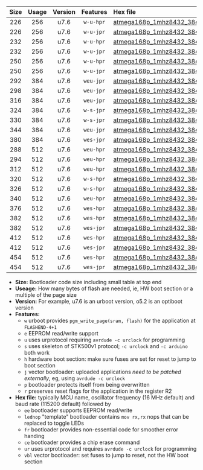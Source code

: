 |Size|Usage|Version|Features|Hex file|
|:-:|:-:|:-:|:-:|:--|
|226|256|u7.6|`w-u-hpr`|[atmega168p_1mhz8432_38400bps_ur.hex](https://raw.githubusercontent.com/stefanrueger/urboot/main/atmega168p_1mhz8432_38400bps_ur.hex)|
|226|256|u7.6|`w-u-jpr`|[atmega168p_1mhz8432_38400bps_ur_vbl.hex](https://raw.githubusercontent.com/stefanrueger/urboot/main/atmega168p_1mhz8432_38400bps_ur_vbl.hex)|
|232|256|u7.6|`w-u-hpr`|[atmega168p_1mhz8432_38400bps_lednop_ur.hex](https://raw.githubusercontent.com/stefanrueger/urboot/main/atmega168p_1mhz8432_38400bps_lednop_ur.hex)|
|232|256|u7.6|`w-u-jpr`|[atmega168p_1mhz8432_38400bps_lednop_ur_vbl.hex](https://raw.githubusercontent.com/stefanrueger/urboot/main/atmega168p_1mhz8432_38400bps_lednop_ur_vbl.hex)|
|250|256|u7.6|`w-u-hpr`|[atmega168p_1mhz8432_38400bps_lednop_fr_ur.hex](https://raw.githubusercontent.com/stefanrueger/urboot/main/atmega168p_1mhz8432_38400bps_lednop_fr_ur.hex)|
|250|256|u7.6|`w-u-jpr`|[atmega168p_1mhz8432_38400bps_lednop_fr_ur_vbl.hex](https://raw.githubusercontent.com/stefanrueger/urboot/main/atmega168p_1mhz8432_38400bps_lednop_fr_ur_vbl.hex)|
|292|384|u7.6|`weu-jpr`|[atmega168p_1mhz8432_38400bps_ee_ur_vbl.hex](https://raw.githubusercontent.com/stefanrueger/urboot/main/atmega168p_1mhz8432_38400bps_ee_ur_vbl.hex)|
|298|384|u7.6|`weu-jpr`|[atmega168p_1mhz8432_38400bps_ee_lednop_ur_vbl.hex](https://raw.githubusercontent.com/stefanrueger/urboot/main/atmega168p_1mhz8432_38400bps_ee_lednop_ur_vbl.hex)|
|316|384|u7.6|`weu-jpr`|[atmega168p_1mhz8432_38400bps_ee_lednop_fr_ur_vbl.hex](https://raw.githubusercontent.com/stefanrueger/urboot/main/atmega168p_1mhz8432_38400bps_ee_lednop_fr_ur_vbl.hex)|
|324|384|u7.6|`w-s-jpr`|[atmega168p_1mhz8432_38400bps_vbl.hex](https://raw.githubusercontent.com/stefanrueger/urboot/main/atmega168p_1mhz8432_38400bps_vbl.hex)|
|330|384|u7.6|`w-s-jpr`|[atmega168p_1mhz8432_38400bps_lednop_vbl.hex](https://raw.githubusercontent.com/stefanrueger/urboot/main/atmega168p_1mhz8432_38400bps_lednop_vbl.hex)|
|344|384|u7.6|`weu-jpr`|[atmega168p_1mhz8432_38400bps_ee_lednop_fr_ce_ur_vbl.hex](https://raw.githubusercontent.com/stefanrueger/urboot/main/atmega168p_1mhz8432_38400bps_ee_lednop_fr_ce_ur_vbl.hex)|
|380|384|u7.6|`wes-jpr`|[atmega168p_1mhz8432_38400bps_ee_vbl.hex](https://raw.githubusercontent.com/stefanrueger/urboot/main/atmega168p_1mhz8432_38400bps_ee_vbl.hex)|
|288|512|u7.6|`weu-hpr`|[atmega168p_1mhz8432_38400bps_ee_ur.hex](https://raw.githubusercontent.com/stefanrueger/urboot/main/atmega168p_1mhz8432_38400bps_ee_ur.hex)|
|294|512|u7.6|`weu-hpr`|[atmega168p_1mhz8432_38400bps_ee_lednop_ur.hex](https://raw.githubusercontent.com/stefanrueger/urboot/main/atmega168p_1mhz8432_38400bps_ee_lednop_ur.hex)|
|312|512|u7.6|`weu-hpr`|[atmega168p_1mhz8432_38400bps_ee_lednop_fr_ur.hex](https://raw.githubusercontent.com/stefanrueger/urboot/main/atmega168p_1mhz8432_38400bps_ee_lednop_fr_ur.hex)|
|320|512|u7.6|`w-s-hpr`|[atmega168p_1mhz8432_38400bps.hex](https://raw.githubusercontent.com/stefanrueger/urboot/main/atmega168p_1mhz8432_38400bps.hex)|
|326|512|u7.6|`w-s-hpr`|[atmega168p_1mhz8432_38400bps_lednop.hex](https://raw.githubusercontent.com/stefanrueger/urboot/main/atmega168p_1mhz8432_38400bps_lednop.hex)|
|340|512|u7.6|`weu-hpr`|[atmega168p_1mhz8432_38400bps_ee_lednop_fr_ce_ur.hex](https://raw.githubusercontent.com/stefanrueger/urboot/main/atmega168p_1mhz8432_38400bps_ee_lednop_fr_ce_ur.hex)|
|376|512|u7.6|`wes-hpr`|[atmega168p_1mhz8432_38400bps_ee.hex](https://raw.githubusercontent.com/stefanrueger/urboot/main/atmega168p_1mhz8432_38400bps_ee.hex)|
|382|512|u7.6|`wes-hpr`|[atmega168p_1mhz8432_38400bps_ee_lednop.hex](https://raw.githubusercontent.com/stefanrueger/urboot/main/atmega168p_1mhz8432_38400bps_ee_lednop.hex)|
|382|512|u7.6|`wes-jpr`|[atmega168p_1mhz8432_38400bps_ee_lednop_vbl.hex](https://raw.githubusercontent.com/stefanrueger/urboot/main/atmega168p_1mhz8432_38400bps_ee_lednop_vbl.hex)|
|412|512|u7.6|`wes-hpr`|[atmega168p_1mhz8432_38400bps_ee_lednop_fr.hex](https://raw.githubusercontent.com/stefanrueger/urboot/main/atmega168p_1mhz8432_38400bps_ee_lednop_fr.hex)|
|412|512|u7.6|`wes-jpr`|[atmega168p_1mhz8432_38400bps_ee_lednop_fr_vbl.hex](https://raw.githubusercontent.com/stefanrueger/urboot/main/atmega168p_1mhz8432_38400bps_ee_lednop_fr_vbl.hex)|
|454|512|u7.6|`wes-hpr`|[atmega168p_1mhz8432_38400bps_ee_lednop_fr_ce.hex](https://raw.githubusercontent.com/stefanrueger/urboot/main/atmega168p_1mhz8432_38400bps_ee_lednop_fr_ce.hex)|
|454|512|u7.6|`wes-jpr`|[atmega168p_1mhz8432_38400bps_ee_lednop_fr_ce_vbl.hex](https://raw.githubusercontent.com/stefanrueger/urboot/main/atmega168p_1mhz8432_38400bps_ee_lednop_fr_ce_vbl.hex)|

- **Size:** Bootloader code size including small table at top end
- **Useage:** How many bytes of flash are needed, ie, HW boot section or a multiple of the page size
- **Version:** For example, u7.6 is an urboot version, o5.2 is an optiboot version
- **Features:**
  + `w` urboot provides `pgm_write_page(sram, flash)` for the application at `FLASHEND-4+1`
  + `e` EEPROM read/write support
  + `u` uses urprotocol requiring `avrdude -c urclock` for programming
  + `s` uses skeleton of STK500v1 protocol; `-c urclock` and `-c arduino` both work
  + `h` hardware boot section: make sure fuses are set for reset to jump to boot section
  + `j` vector bootloader: uploaded applications *need to be patched externally*, eg, using `avrdude -c urclock`
  + `p` bootloader protects itself from being overwritten
  + `r` preserves reset flags for the application in the register R2
- **Hex file:** typically MCU name, oscillator frequency (16 MHz default) and baud rate (115200 default) followed by
  + `ee` bootloader supports EEPROM read/write
  + `lednop` "template" bootloader contains `mov rx,rx` nops that can be replaced to toggle LEDs
  + `fr` bootloader provides non-essential code for smoother error handing
  + `ce` bootloader provides a chip erase command
  + `ur` uses urprotocol and requires `avrdude -c urclock` for programming
  + `vbl` vector bootloader: set fuses to jump to reset, not the HW boot section
